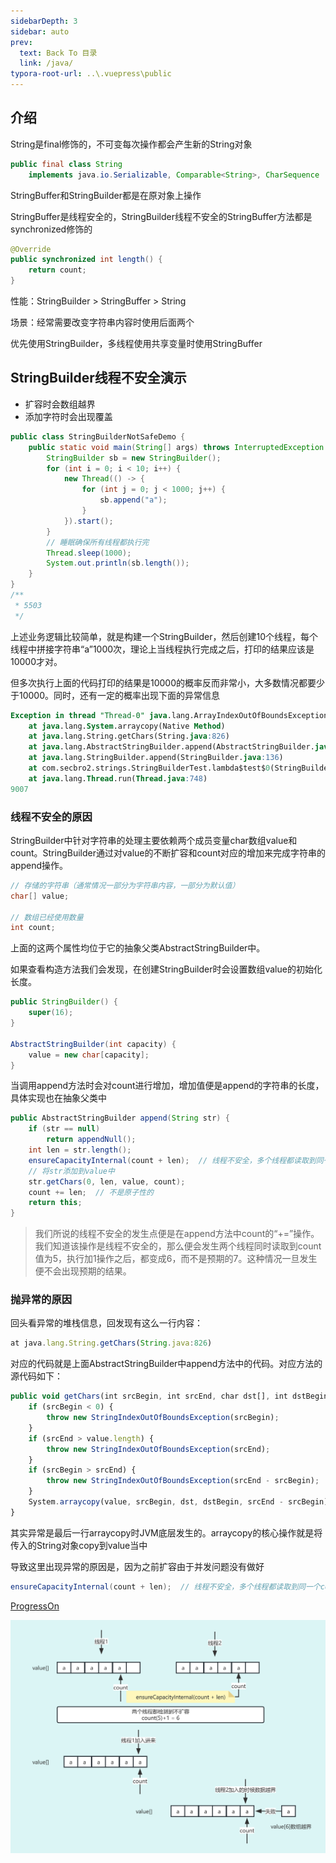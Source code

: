 ```yaml
---
sidebarDepth: 3
sidebar: auto
prev:
  text: Back To 目录
  link: /java/
typora-root-url: ..\.vuepress\public
---
```




## 介绍

String是final修饰的，不可变每次操作都会产生新的String对象

```java
public final class String
    implements java.io.Serializable, Comparable<String>, CharSequence 
```

StringBuffer和StringBuilder都是在原对象上操作

StringBuffer是线程安全的，StringBuilder线程不安全的StringBuffer方法都是synchronized修饰的

```java
@Override
public synchronized int length() {
    return count;
}
```

性能：StringBuilder > StringBuffer > String

场景：经常需要改变字符串内容时使用后面两个

优先使用StringBuilder，多线程使用共享变量时使用StringBuffer 



## StringBuilder线程不安全演示

- 扩容时会数组越界
- 添加字符时会出现覆盖

```java
public class StringBuilderNotSafeDemo {
    public static void main(String[] args) throws InterruptedException {
        StringBuilder sb = new StringBuilder();
        for (int i = 0; i < 10; i++) {
            new Thread(() -> {
                for (int j = 0; j < 1000; j++) {
                    sb.append("a");
                }
            }).start();
        }
        // 睡眠确保所有线程都执行完
        Thread.sleep(1000);
        System.out.println(sb.length());
    }
}
/**
 * 5503
 */
```

上述业务逻辑比较简单，就是构建一个StringBuilder，然后创建10个线程，每个线程中拼接字符串“a”1000次，理论上当线程执行完成之后，打印的结果应该是10000才对。

但多次执行上面的代码打印的结果是10000的概率反而非常小，大多数情况都要少于10000。同时，还有一定的概率出现下面的异常信息

```sql
Exception in thread "Thread-0" java.lang.ArrayIndexOutOfBoundsException
	at java.lang.System.arraycopy(Native Method)
	at java.lang.String.getChars(String.java:826)
	at java.lang.AbstractStringBuilder.append(AbstractStringBuilder.java:449)
	at java.lang.StringBuilder.append(StringBuilder.java:136)
	at com.secbro2.strings.StringBuilderTest.lambda$test$0(StringBuilderTest.java:18)
	at java.lang.Thread.run(Thread.java:748)
9007
```

### 线程不安全的原因

StringBuilder中针对字符串的处理主要依赖两个成员变量char数组value和count。StringBuilder通过对value的不断扩容和count对应的增加来完成字符串的append操作。

```java
// 存储的字符串（通常情况一部分为字符串内容，一部分为默认值）
char[] value;

// 数组已经使用数量
int count;
```

上面的这两个属性均位于它的抽象父类AbstractStringBuilder中。

如果查看构造方法我们会发现，在创建StringBuilder时会设置数组value的初始化长度。

```java
public StringBuilder() {
    super(16);
}

AbstractStringBuilder(int capacity) {
    value = new char[capacity];
}
```

当调用append方法时会对count进行增加，增加值便是append的字符串的长度，具体实现也在抽象父类中

```java
public AbstractStringBuilder append(String str) {
    if (str == null)
        return appendNull();
    int len = str.length();
    ensureCapacityInternal(count + len);  // 线程不安全，多个线程都读取到同一个count值
    // 将str添加到value中
    str.getChars(0, len, value, count);
    count += len;  // 不是原子性的
    return this;
}
```

> 我们所说的线程不安全的发生点便是在append方法中count的“+=”操作。我们知道该操作是线程不安全的，那么便会发生两个线程同时读取到count值为5，执行加1操作之后，都变成6，而不是预期的7。这种情况一旦发生便不会出现预期的结果。



### 抛异常的原因

回头看异常的堆栈信息，回发现有这么一行内容：

```javascript
at java.lang.String.getChars(String.java:826)
```

对应的代码就是上面AbstractStringBuilder中append方法中的代码。对应方法的源代码如下：

```javascript
public void getChars(int srcBegin, int srcEnd, char dst[], int dstBegin) {
    if (srcBegin < 0) {
        throw new StringIndexOutOfBoundsException(srcBegin);
    }
    if (srcEnd > value.length) {
        throw new StringIndexOutOfBoundsException(srcEnd);
    }
    if (srcBegin > srcEnd) {
        throw new StringIndexOutOfBoundsException(srcEnd - srcBegin);
    }
    System.arraycopy(value, srcBegin, dst, dstBegin, srcEnd - srcBegin);
}
```

其实异常是最后一行arraycopy时JVM底层发生的。arraycopy的核心操作就是将传入的String对象copy到value当中

导致这里出现异常的原因是，因为之前扩容由于并发问题没有做好

```java
ensureCapacityInternal(count + len);  // 线程不安全，多个线程都读取到同一个count值
```

[ProgressOn](https://www.processon.com/view/link/645cc06be18d2f06805c8d20)

![StringBuilder线程不安全的原因](/images/java/StringBuilder线程不安全的原因.png)

